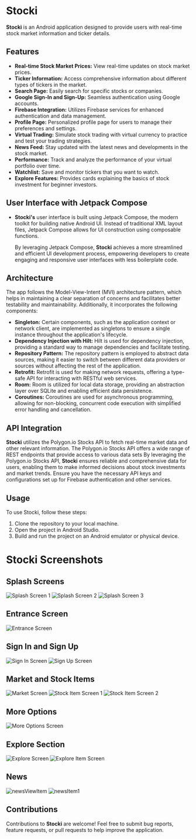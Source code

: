 # Stocki

**Stocki** is an Android application designed to provide users with real-time stock market information and ticker details.

## Features

- **Real-time Stock Market Prices:** View real-time updates on stock market prices.
- **Ticker Information:** Access comprehensive information about different types of tickers in the market.
- **Search Page:** Easily search for specific stocks or companies.
- **Google Sign-In and Sign-Up:** Seamless authentication using Google accounts.
- **Firebase Integration:** Utilizes Firebase services for enhanced authentication and data management.
- **Profile Page:** Personalized profile page for users to manage their preferences and settings.
- **Virtual Trading:** Simulate stock trading with virtual currency to practice and test your trading strategies.
- **News Feed:** Stay updated with the latest news and developments in the stock market.
- **Performance:** Track and analyze the performance of your virtual portfolio over time.
- **Watchlist:** Save and monitor tickers that you want to watch.
- **Explore Features:** Provides cards explaining the basics of stock investment for beginner investors.
  
## User Interface with Jetpack Compose

- **Stocki's** user interface is built using Jetpack Compose, the modern toolkit for building native Android UI. Instead of traditional XML layout files, Jetpack Compose allows for UI construction using composable functions.

   By leveraging Jetpack Compose, **Stocki** achieves a more streamlined and efficient UI development process, empowering developers to create engaging and responsive user interfaces with less boilerplate code.

## Architecture

The app follows the Model-View-Intent (MVI) architecture pattern, which helps in maintaining a clear separation of concerns and facilitates better testability and maintainability. Additionally, it incorporates the following components:

- **Singleton:** Certain components, such as the application context or network client, are implemented as singletons to ensure a single instance throughout the application's lifecycle.
- **Dependency Injection with Hilt:** Hilt is used for dependency injection, providing a standard way to manage dependencies and facilitate testing.
- **Repository Pattern:** The repository pattern is employed to abstract data sources, making it easier to switch between different data providers or sources without affecting the rest of the application.
- **Retrofit:** Retrofit is used for making network requests, offering a type-safe API for interacting with RESTful web services.
- **Room:** Room is utilized for local data storage, providing an abstraction layer over SQLite and enabling efficient data persistence.
- **Coroutines:** Coroutines are used for asynchronous programming, allowing for non-blocking, concurrent code execution with simplified error handling and cancellation.


## API Integration

**Stocki** utilizes the Polygon.io Stocks API to fetch real-time market data and other relevant information. The Polygon.io Stocks API offers a wide range of REST endpoints that provide access to various data sets
By leveraging the Polygon.io Stocks API, **Stocki** ensures reliable and comprehensive data for users, enabling them to make informed decisions about stock investments and market trends.
Ensure you have the necessary API keys and configurations set up for Firebase authentication and other services.

## Usage

To use Stocki, follow these steps:

1. Clone the repository to your local machine.
2. Open the project in Android Studio.
3. Build and run the project on an Android emulator or physical device.
# Stocki Screenshots

## Splash Screens
![Splash Screen 1](https://github.com/user-attachments/assets/051d40c4-1c1f-4356-8ece-e2d5b9ddd601)
![Splash Screen 2](https://github.com/user-attachments/assets/f3baa259-217e-4d42-89c0-a9682088cf08)
![Splash Screen 3](https://github.com/user-attachments/assets/a4027242-13c5-45f6-9263-6629de08902b)

## Entrance Screen
![Entrance Screen](https://github.com/user-attachments/assets/722aa98a-a472-4cb9-a67f-82ce3380462c)

## Sign In and Sign Up
![Sign In Screen](https://github.com/user-attachments/assets/d02c20c9-1670-4def-8b76-d229bb483395)
![Sign Up Screen](https://github.com/user-attachments/assets/020c4c4e-d046-4532-b175-dedd8f336104)

## Market and Stock Items
![Market Screen](https://github.com/user-attachments/assets/784b0daf-b6c6-458f-83d3-7f30bf7b53f0)
![Stock Item Screen 1](https://github.com/user-attachments/assets/960c2799-6304-4c00-ae60-305045c7cff1)
![Stock Item Screen 2](https://github.com/user-attachments/assets/4a66bcb8-bec1-446c-b04b-13f0d2a89610)

## More Options
![More Options Screen](https://github.com/user-attachments/assets/8228aaf4-2479-4423-bcca-1fbacf5893c3)

## Explore Section
![Explore Screen](https://github.com/user-attachments/assets/d18e9fd5-1bf1-41db-8f86-41f83aa96b62)
![Explore Item Screen](https://github.com/user-attachments/assets/336a4f65-1c70-4253-abe4-c0a282ecd994)

## News 
![newsViewItem](https://github.com/user-attachments/assets/a978b6e2-305c-4fcc-8918-94805e5d43f8)
![newsItem1](https://github.com/user-attachments/assets/d7c7b3ec-4ec6-403b-8e3c-943dab44a48a)


## Contributions

Contributions to **Stocki** are welcome! Feel free to submit bug reports, feature requests, or pull requests to help improve the application.

